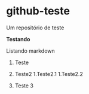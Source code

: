 # github-teste
Um repositório de teste
  
  
**Testando**



Listando markdown 

1. Teste
1. Teste2
  1.Teste2.1
  1.Teste2.2
  
3. Teste 3
